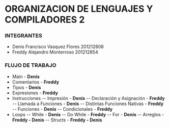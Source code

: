 # ORGANIZACION DE LENGUAJES Y COMPILADORES 2
### INTEGRANTES
- Denis Francisco Vasquez Flores 201212808
- Freddy Alejandro Monterroso 201212854

### FLUJO DE TRABAJO

- Main - **Denis**
- Comentarios - **Freddy**
- Tipos - **Denis**
- Expresiones - **Freddy**
- Instrucciones
-- 	Impresión - **Denis**
--	Declaración y Asignación - **Freddy**
--	Llamada a Funciones - **Denis**
--	Distintas Funciones Nativas - **Freddy**
--	Funciones - **Denis**
--	Condicionales - **Freddy**
- Loops
--	While - **Denis**
--	Do While - **Freddy**
--	For - **Denis**
--	Arreglos - **Freddy - Denis**
--	Structs - **Freddy - Denis**
